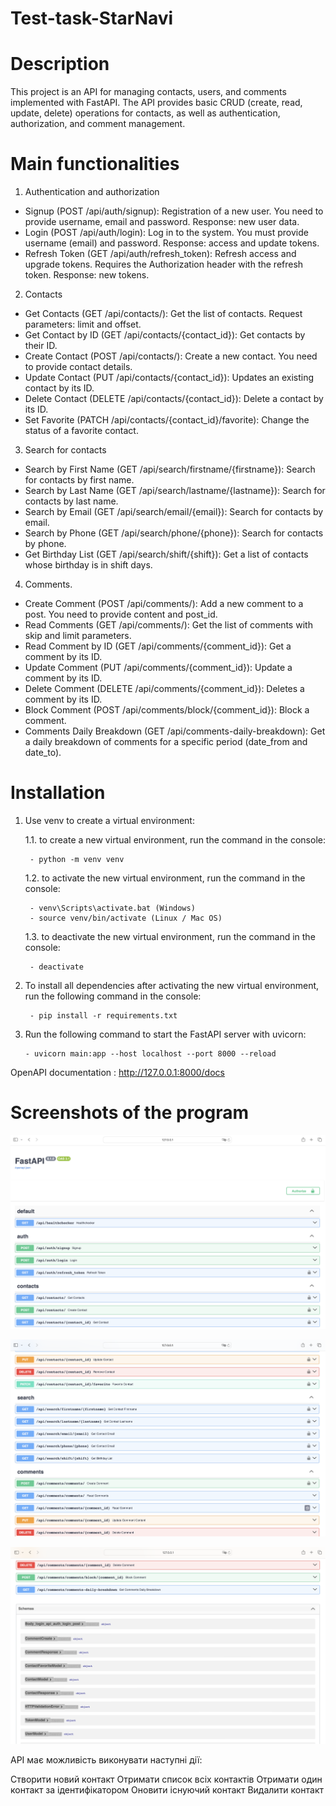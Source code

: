 # Test-task-StarNavi

# Description

This project is an API for managing contacts, users, and comments implemented with FastAPI. The API provides basic CRUD (create, read, update, delete) operations for contacts, as well as authentication, authorization, and comment management.

# Main functionalities

1. Authentication and authorization
- Signup (POST /api/auth/signup): Registration of a new user. You need to provide username, email and password. Response: new user data.
- Login (POST /api/auth/login): Log in to the system. You must provide username (email) and password. Response: access and update tokens.
- Refresh Token (GET /api/auth/refresh_token): Refresh access and upgrade tokens. Requires the Authorization header with the refresh token. Response: new tokens.
2. Contacts
- Get Contacts (GET /api/contacts/): Get the list of contacts. Request parameters: limit and offset.
- Get Contact by ID (GET /api/contacts/{contact_id}): Get contacts by their ID.
- Create Contact (POST /api/contacts/): Create a new contact. You need to provide contact details.
- Update Contact (PUT /api/contacts/{contact_id}): Updates an existing contact by its ID.
- Delete Contact (DELETE /api/contacts/{contact_id}): Delete a contact by its ID.
- Set Favorite (PATCH /api/contacts/{contact_id}/favorite): Change the status of a favorite contact.
3. Search for contacts
- Search by First Name (GET /api/search/firstname/{firstname}): Search for contacts by first name.
- Search by Last Name (GET /api/search/lastname/{lastname}): Search for contacts by last name.
- Search by Email (GET /api/search/email/{email}): Search for contacts by email.
- Search by Phone (GET /api/search/phone/{phone}): Search for contacts by phone.
- Get Birthday List (GET /api/search/shift/{shift}): Get a list of contacts whose birthday is in shift days.
4. Comments.
- Create Comment (POST /api/comments/): Add a new comment to a post. You need to provide content and post_id.
- Read Comments (GET /api/comments/): Get the list of comments with skip and limit parameters.
- Read Comment by ID (GET /api/comments/{comment_id}): Get a comment by its ID.
- Update Comment (PUT /api/comments/{comment_id}): Update a comment by its ID.
- Delete Comment (DELETE /api/comments/{comment_id}): Deletes a comment by its ID.
- Block Comment (POST /api/comments/block/{comment_id}): Block a comment.
- Comments Daily Breakdown (GET /api/comments-daily-breakdown): Get a daily breakdown of comments for a specific period (date_from and date_to).



# Installation
1. Use venv to create a virtual environment:

    1.1. to create a new virtual environment, run the command in the console:

        - python -m venv venv

    1.2. to activate the new virtual environment, run the command in the console:

        - venv\Scripts\activate.bat (Windows)
        - source venv/bin/activate (Linux / Mac OS)

     1.3. to deactivate the new virtual environment, run the command in the console:

        - deactivate

2. To install all dependencies after activating the new virtual environment, run the following command in the console:

        - pip install -r requirements.txt
3.  Run the following command to start the FastAPI server with uvicorn:

        - uvicorn main:app --host localhost --port 8000 --reload

OpenAPI documentation : http://127.0.0.1:8000/docs

# Screenshots of the program


![Screenshot](https://github.com/SoniaDudiy/Test-task-StarNavi/blob/main/fastapi%201.png)

![Screenshot](https://github.com/SoniaDudiy/Test-task-StarNavi/blob/main/fastapi%202.png)

![Screenshot](https://github.com/SoniaDudiy/Test-task-StarNavi/blob/main/fastapi%203.png)


API має можливість виконувати наступні дії:

Створити новий контакт
Отримати список всіх контактів
Отримати один контакт за ідентифікатором
Оновити існуючий контакт
Видалити контакт
            
